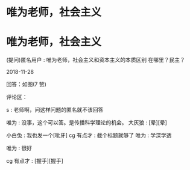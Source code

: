 # 唯为老师，社会主义

# 唯为老师，社会主义

(提问)匿名用户 : 唯为老师，社会主义和资本主义的本质区别 在哪里？民主？

2018-11-28

回答：如图(7 赞)

评论区：

s : 老师啊，问这样问题的匿名就不该回答

唯为 : 没事，这个可以答。是传播科学理论的机会。 大灰狼 : [晕][晕]

小白兔 : 我也发一个[呲牙] cg 有点才 : 截个标题就够了 唯为 : 学深学透

唯为 : 很好

cg 有点才 : [握手][握手]
